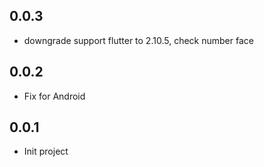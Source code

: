 ## 0.0.3

- downgrade support flutter to 2.10.5, check number face

## 0.0.2

- Fix for Android

## 0.0.1

- Init project
